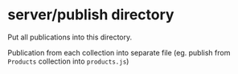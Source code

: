 # server/publish directory

Put all publications into this directory. 

Publication from each collection into separate file (eg. publish from `Products` collection into `products.js`)
